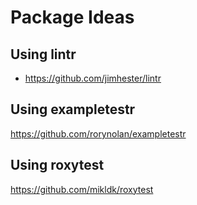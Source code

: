 Package Ideas
================

## Using lintr

  - <https://github.com/jimhester/lintr>

## Using exampletestr

<https://github.com/rorynolan/exampletestr>

## Using roxytest

<https://github.com/mikldk/roxytest>
